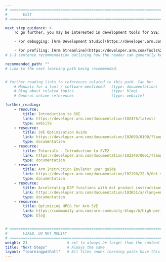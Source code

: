 ```yaml
---
# ================================================================================
#       Edit
# ================================================================================

next_step_guidance: >
    To go further, you may be interested in development tools for SVE:

    - For debugging: [Arm Development Studio](https://developer.arm.com/Tools%20and%20Software/Arm%20Development%20Studio) or [Arm DDT, part of Arm Forge](https://developer.arm.com/Tools%20and%20Software/Arm%20Forge)

    - For profiling: [Arm Streamline](https://developer.arm.com/Tools%20and%20Software/Streamline%20Performance%20Analyzer) or [Arm MAP, part of Arm Forge](https://developer.arm.com/Tools%20and%20Software/Arm%20Forge)
# 1-3 sentence recommendation outlining how the reader can generally keep learning about these topics, and a specific explanation of why the next step is being recommended.

recommended_path: ""
# Link to the next learning path being recommended.


# further_reading links to references related to this path. Can be:
    # Manuals for a tool / software mentioned   (type: documentation)
    # Blog about related topics                 (type: blog)
    # General online references                 (type: website) 

further_reading:
    - resource:
        title: Introduction to SVE
        link: https://developer.arm.com/documentation/102476/latest/
        type: website
    - resource:
        title: SVE Optimization Guide
        link: https://developer.arm.com/documentation/102699/0100/?lang=en
        type: documentation
    - resource:
        title: Tutorials - Introduction to SVE2
        link: https://developer.arm.com/documentation/102340/0001/?lang=en
        type: documentation
    - resource:
        title: Arm Instruction Emulator user guide
        link: https://developer.arm.com/documentation/102190/22-0/Get-started/Get-started-with-Arm-Instruction-Emulator
        type: documentation
    - resource:
        title: Accelerating DSP functions with dot product instructions
        link: https://developer.arm.com/documentation/102651/a/?lang=en
        type: documentation
    - resource:
        title: Optimizing HPCG for Arm SVE
        link: https://community.arm.com/arm-community-blogs/b/high-performance-computing-blog/posts/optimizing-hpcg-for-arm-sve
        type: blog


# ================================================================================
#       FIXED, DO NOT MODIFY
# ================================================================================
weight: 21                  # set to always be larger than the content in this path, and one more than 'review'
title: "Next Steps"         # Always the same
layout: "learningpathall"   # All files under learning paths have this same wrapper
---
```

